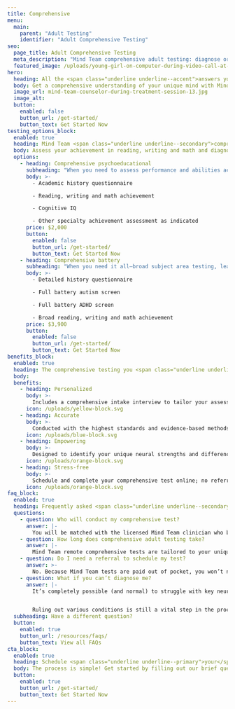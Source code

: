 ```yaml
---
title: Comprehensive
menu:
  main:
    parent: "Adult Testing"
    identifier: "Adult Comprehensive Testing"
seo:
  page_title: Adult Comprehensive Testing
  meta_description: "Mind Team comprehensive adult testing: diagnose or rule out autism, ADHD, dyslexia, dysgraphia, dyscalculia and other neurodivergent conditions."
  featured_image: /uploads/young-girl-on-computer-during-video-call-at-desk.jpg
hero:
  heading: All the <span class="underline underline--accent">answers you need</span>; one simple test.
  body: Get a comprehensive understanding of your unique mind with Mind Team comprehensive testing for adults who think they may have autism, ADHD, dyslexia and other neurodivergent conditions.
  image_url: mind-team-counselor-during-treatment-session-13.jpg
  image_alt:
  button:
    enabled: false
    button_url: /get-started/
    button_text: Get Started Now
testing_options_block:
  enabled: true
  heading: Mind Team <span class="underline underline--secondary">comprehensive</span> adult testing options.
  body: Assess your achievement in reading, writing and math and diagnose or rule out common learning disorders that could be affecting your learning and functioning.
  options:
    - heading: Comprehensive psychoeducational
      subheading: "When you need to assess performance and abilities across a variety of subject areas."
      body: >-
        - Academic history questionnaire

        - Reading, writing and math achievement

        - Cognitive IQ

        - Other specialty achievement assessment as indicated
      price: $2,000
      button:
        enabled: false
        button_url: /get-started/
        button_text: Get Started Now
    - heading: Comprehensive battery
      subheading: "When you need it all—broad subject area testing, learning disorder screening and more."
      body: >-
        - Detailed history questionnaire

        - Full battery autism screen

        - Full battery ADHD screen

        - Broad reading, writing and math achievement
      price: $3,900
      button:
        enabled: false
        button_url: /get-started/
        button_text: Get Started Now
benefits_block:
  enabled: true
  heading: The comprehensive testing you <span class="underline underline--primary">deserve</span>.
  body:
  benefits:
    - heading: Personalized
      body: >-
        Includes a comprehensive intake interview to tailor your assessment and results to your background and concerns.
      icon: /uploads/yellow-block.svg
    - heading: Accurate
      body: >-
        Conducted with the highest standards and evidence-based methods.
      icon: /uploads/blue-block.svg
    - heading: Empowering
      body: >-
        Designed to identify your unique neural strengths and differences and guide you on the best path to work <em>with</em> your mind.
      icon: /uploads/orange-block.svg
    - heading: Stress-free
      body: >-
        Schedule and complete your comprehensive test online; no referral, wait time or commute necessary.
      icon: /uploads/orange-block.svg
faq_block:
  enabled: true
  heading: Frequently asked <span class="underline underline--secondary">questions</span>
  questions:
    - question: Who will conduct my comprehensive test?
      answer: |-
        You will be matched with the licensed Mind Team clinician who best fits your needs, according to the information you provide in your intake interview.
    - question: How long does comprehensive adult testing take?
      answer: |-
        Mind Team remote comprehensive tests are tailored to your unique history, background and concerns, and vary in length. We’ll prepare you with what to expect before your test.
    - question: Do I need a referral to schedule my test?
      answer: >-
        No. Because Mind Team tests are paid out of pocket, you won’t need to obtain or wait for a referral to schedule your comprehensive test.
    - question: What if you can’t diagnose me?
      answer: |-
        It’s completely possible (and normal) to struggle with key neural functions without meeting the full symptomatic requirements for an official condition diagnosis. 


        Ruling out various conditions is still a vital step in the process to get the answers and support you need to work <em>with</em> your unique mind, and Mind Team treatment services can help, regardless of whether or not you get an official diagnosis.
  subheading: Have a different question?
  button:
    enabled: true
    button_url: /resources/faqs/
    button_text: View all FAQs
cta_block:
  enabled: true
  heading: Schedule <span class="underline underline--primary">your</span> comprehensive test.
  body: The process is simple! Get started by filling out our brief questionnaire.
  button:
    enabled: true
    button_url: /get-started/
    button_text: Get Started Now
---
```

